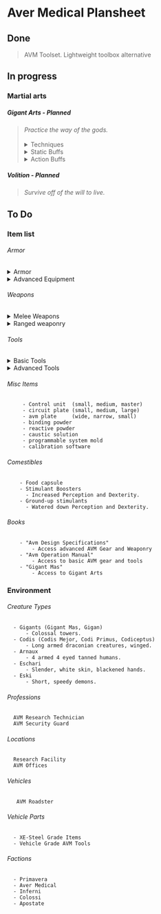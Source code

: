 # Aver Medical Plansheet
## Done
> AVM Toolset. Lightweight toolbox alternative

## In progress

### Martial arts
##### _Gigant Arts_ - Planned
<blockquote><i>Practice the way of the gods.</i>
<br><br>

 <details>
   <summary>Techniques</summary>

   <br>Shove `melee 0`
   <br>Trip `melee 2`
   <br>Redirect Blows `melee 3`
   <br><br>Brutalizing Strike
   <br>Counter Strike
   <br>Dodge Kick
   <br><br>Direct Shot
   <br>Floor Evisceration
   <br>Flurry of Punches

   <br><br>Warp Strike


  </details>

  <details>
    <summary>Static Buffs</summary>

<br>Gigantus - `melee 0`
<br> "*The world comes at you from every angle. You stand ready to intercept.*"

<br><br>Kaes - `melee 5`
<br> "*You make yourself scarce as enemies approach, their attacks whiffing wind.*"

<br><br>
  </details>

  <details>
   <summary>Action Buffs</summary>
  
   <br>Ether Vais -`on hit`
   <br>Each hit is a hammer, molding the situation to you.

   <br>Gigant Flow - `on move`
   <br>Reality weaves around you, attempting to nest you in its grand scheme. You refuse.

   <br>Atton - `on crit`
   <br>The enemy reels from your precise strikes, soon all will follow.

   <br>Garguol -`on dodge`
   <br>Your body moves with every attack, each strike guiding it into the most opportune position.



   </details>
</blockquote>

##### _Volition_ - Planned
  > _Survive off of the will to live._




## To Do

### Item list
 ###### Armor

 <details>
   <summary> Armor </summary><blockquote>
  
   Fibre Skin Inlay
   <br>`torso` `legs` `arms` `skin-level`
   <br>"*Mobility and dexterity increase.*"

   <br><br>Chestplate
   <br>`torso` `outer-level`
   <br>"*Increased blunt and cutting defense.*"

   <br><br>Trauma Resistant Vest
   <br>`torso` `arms` `normal-level`
   <br>"*Increased blunt defense, minor cut defense.*"

   <br><br>Trauma Resistant Gauntlet
   <br>`arms` `hands` `outer`
   <br>Increased blunt defense.

   <br><br>Trauma Resistant Greaves
   <br>`legs` `normal`
   <br>"*Greatly increased defense, penalty to speed*"

   <br><br>`Motor Gloves`
   <br>"*Allows greater dexterity. Minor defense increase.*"

  <br><br></blockquote>
  </details>

  <details>
   <summary> Advanced Equipment </summary><blockquote>
   `Energized Nervesuit`
   <br>Greater increase to dexterity and speed. Minor increase to strength.

   <br><br>`Mech Force Boots`
   <br>Greatly increased defense, penalty to dexterity. Increased speed.

   <br><br>`Thrust Boosters`
   <br>Increased speed and dexterity. Minor defense increase. Increase to strength.

   <br><br>`Power Helmet`
   <br>Major defense boost, protection from elements. Required for full power suit.

   <br><br>`Helmet Control Interface`
   <br>Access to weather, *health values*, and time.
  <br><br></blockquote>
  </details>

 ###### Weapons

   <details>
    <summary> Melee Weapons </summary><blockquote>

   XE-Steel Sword
   <br>`sword`
   <br>"*Hack, slash and sweep.*"

   <br><br>Rapid Assault Blade
   <br>`katana`
   <br>"*Quick strikes.*"

   <br><br>Zvaihanda
   <br>`greatsword`
   <br>"*Two handed, eviscerator*".

   <br><br>Veilhaus
   <br>`spear`
   <br>"*One handed, precise, rapid, puncture*"

   <br><br>Aisohen
   <br>`staff`
   <br>"*Two handed, rapid, sweep, parry*"

   <br><br>Apollon
   <br>`hammer`  
   <br>"*One handed, blunt, hammer, rapid*"

   <br>Ikokke
   <br>`baton`
   <br>"*One handed, Blunt, rapid, parry*"

   <br><br>Kracken
   <br>`mace`
   <br>"*Two handed, sweep, hammer, spin*"
   <br><br></blockquote>
  </details>

  <details>
   <summary> Ranged weaponry </summary><blockquote>

   Perforator
   <br>`Bolt Driver` `Drilling`
   <br>"*A bolt driver with increased capacity and faster travel speed.*"

   <br><br>Photon Blaster
   <br>`plasma gun`
   <br>"*A high powered energy weapon that converts inert material into superheated matter.*"
   <br></blockquote>
  </details>

 ###### Tools
  <details>

   <summary> Basic Tools</summary><blockquote>
  
  Buzzcutter
  <br> `wood-cutting`, `wood-sawing`, `metal-cutting`, `metal-sawing`
  <br> "*A tool that utilized interchangeable blades to bridge the gap between metal and wood sawing.*"

  <br><br>Incisor
  <br>  `scalpel`, `cutting`, `butchering`
  <br>  "*A fine blade made from condensed xe-matter too small to be used for killing, but and excellent surgical tool.*"

  <br><br>  Excavator
  <br>  `digging`, `mining`
  <br>  "*A drilling implementation that can be utilized for mining, ore as well as digging holes just as easily.*"

 <br><br></blockquote>
  </details>


<details>
  <summary> Advanced Tools</summary><blockquote>
  
  <br>Matter Manipulator 
  <br>`everything`
  <br>"*An object fabled to be able to perform any task required of it.*"

  <br><br>  AVM Toolset
  <br>  `toolset`
  <br>  "*A compact alternative to the standard craftsman's toolbox. The toolset sports a robust array of improved tools and then some. It does suffer weight-wise as a result*"

  <br><br>  Caloric Condenser
  <br>  `food capsule`
  <br> "*A metamorphed amalgamation of various foods allowing for the fast consumption of the daily value at the cost of vitamins and minerals.*"

  <br><br>  Sensory Duller
  <br>  `no-pain` `slow`
  <br>  "*An attempt to create a combatant capable of fighting uninhibited produces the sensory duller. An object of fascination that deadens the users pain receptors. They become more sluggish and less aware as a result.*"

<br><br></blockquote>
</details>





  ###### Misc Items    
         - Control unit  (small, medium, master)
         - circuit plate (small, medium, large)
         - avm plate     (wide, narrow, small)
         - binding powder
         - reactive powder
         - caustic solution
         - programmable system mold
         - calibration software

  ###### Comestibles
        - Food capsule
        - Stimulant Boosters
          - Increased Perception and Dexterity.
        - Ground-up stimulants
          - Watered down Perception and Dexterity.

  ###### Books
        - "Avm Design Specifications"
            - Access advanced AVM Gear and Weaponry
        - "Avm Operation Manual"
            - Access to basic AVM gear and tools
        - "Gigant Mas"
            - Access to Gigant Arts


### Environment
  ###### Creature Types
      - Gigants (Gigant Mas, Gigan)
          - Colossal towers.
      - Codis (Codis Mejor, Codi Primus, Codiceptus)    
          - Long armed draconian creatures, winged.
      - Arnaux
          - 4 armed 4 eyed tanned humans.
      - Eschari  
          - Slender, white skin, blackened hands.
      - Eski
          - Short, speedy demons.
  ###### Professions
      AVM Research Technician
      AVM Security Guard
  ###### Locations
      Research Facility
      AVM Offices  
  ###### Vehicles
       AVM Roadster
  ###### Vehicle Parts
      - XE-Steel Grade Items
      - Vehicle Grade AVM Tools
  ###### Factions
      - Primavera
      - Aver Medical
      - Inferni
      - Colossi
      - Apostate
